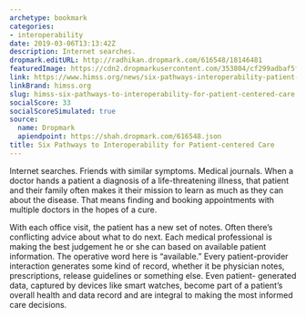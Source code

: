 ```yaml
---
archetype: bookmark
categories:
- interoperability
date: 2019-03-06T13:13:42Z
description: Internet searches.
dropmark.editURL: http://radhikan.dropmark.com/616548/18146481
featuredImage: https://cdn2.dropmarkusercontent.com/353804/cf299adbaf5f40e427cff27cefae2318460a60fa53780fb7f96834156e0e7910/thumbnail/Six-Pathways-to-Interoperability-for-Patient-centered-Care-1024x512.jpg?Expires=1557430063&Signature=kLeSSlFWMT8QSFx9NVL2EAkiHyAeQiQRjmB49-GBhBjA8qc23jqBBoPGqmC-AGybEQnoRt5BTQl1fc64OfyE2zaDxdV8D43z0vSA~pynAojl1oAPlrSLU43uXfmeNEqEvebiQ4oF5hyDT4gOJDiLw3~3JR4FOJZ4OBMLlZP5DSn9uzxqTgn5iyEeort8pdUe3BmFjmu-Y4MIT0BSIUPFUdaB47x9~9iGSMvWizbDD9hJSQKz51oWyl18oSmH4I3uoTWNn0RCDisDY9-CnmuDyoJy74~PCTtWwNYNFu8tTL3gEZLLpG3hZV2WniIZUzXrLZLP9D2lqS-BQOh5mayFug__&Key-Pair-Id=APKAITQYWVEN757ZA4KQ
link: https://www.himss.org/news/six-pathways-interoperability-patient-centered-care
linkBrand: himss.org
slug: himss-six-pathways-to-interoperability-for-patient-centered-care
socialScore: 33
socialScoreSimulated: true
source:
  name: Dropmark
  apiendpoint: https://shah.dropmark.com/616548.json
title: Six Pathways to Interoperability for Patient-centered Care
---
```

Internet searches. Friends with similar symptoms. Medical journals. When a doctor hands a patient a diagnosis of a life-threatening illness, that patient and their family often makes it their mission to learn as much as they can about the disease. That means finding and booking appointments with multiple doctors in the hopes of a cure.

With each office visit, the patient has a new set of notes. Often there’s conflicting advice about what to do next. Each medical professional is making the best judgement he or she can based on available patient information. The operative word here is “available.” Every patient-provider interaction generates some kind of record, whether it be physician notes, prescriptions, release guidelines or something else. Even patient- generated data, captured by devices like smart watches, become part of a patient’s overall health and data record and are integral to making the most informed care decisions.

